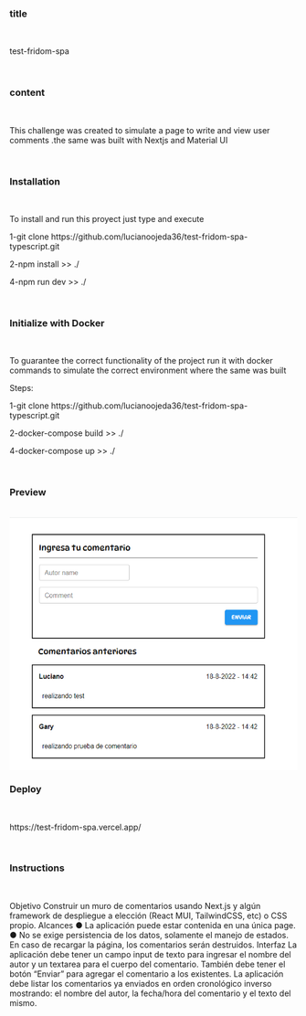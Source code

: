 
<h3 align = "left"> title </h3>
 <br/> 
  <p align = "left"> test-fridom-spa </p>
 <br/> 
 <h3 align = "left"> content </h3>
 <br/> 
  <p align = "left">
This challenge was created to simulate a page to write and view user comments .the same was built with Nextjs and Material UI
 </p>
 <br/> 
  <h3 align = "left">Installation </h3>
 <br/> 
  <p align = "left">
To install and run this proyect just type and execute</p>

<p>1-git clone https://github.com/lucianoojeda36/test-fridom-spa-typescript.git</p>
<p>2-npm install >> ./</p>
<p>4-npm run dev >> ./</p>
 
 <br/> 
    <h3 align = "left">
Initialize with Docker </h3>
 <br/> 
<p>
To guarantee the correct functionality of the project run it with docker commands to simulate the correct environment where the same was built</p>
 <p>Steps:</p>

<p>1-git clone https://github.com/lucianoojeda36/test-fridom-spa-typescript.git</p>
<p>2-docker-compose build >> ./</p>
<p>4-docker-compose up >> ./</p>
<br/>
   <h3 align = "left">
Preview </h3>
 <br/> 
<img align = "center" src="https://github.com/lucianoojeda36/test-fridom-spa/blob/5b8debe0d244c3bcd11fdb9cf74fb040affe1edf/public/assets/img/screen01.jpg" alt = "inst"  />

 <br/> 
    <h3 align = "left">
Deploy </h3>
 <br/> 
 <p>https://test-fridom-spa.vercel.app/</p>
 <br/> 
   <h3 align = "left">Instructions</h3>
 <br/> 
  <p align = "left">
Objetivo
Construir un muro de comentarios usando Next.js y algún framework de despliegue a
elección (React MUI, TailwindCSS, etc) o CSS propio.
Alcances
● La aplicación puede estar contenida en una única page.
● No se exige persistencia de los datos, solamente el manejo de estados. En caso de
recargar la página, los comentarios serán destruidos.
Interfaz
La aplicación debe tener un campo input de texto para ingresar el nombre del autor y un
textarea para el cuerpo del comentario. También debe tener el botón “Enviar” para
agregar el comentario a los existentes.
La aplicación debe listar los comentarios ya enviados en orden cronológico inverso
mostrando: el nombre del autor, la fecha/hora del comentario y el texto del mismo.

 </p>


 
